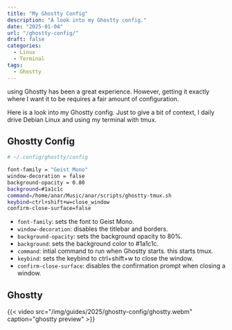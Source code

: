 ```yaml
---
title: "My Ghostty Config"
description: "A look into my Ghostty config."
date: "2025-01-04"
url: "/ghostty-config/"
draft: false
categories: 
  - Linux
  - Terminal
tags:
  - Ghostty
---
```


using Ghostty has been a great experience. However, getting it exactly where I want it to be requires a fair amount of configuration. 

Here is a look into my Ghostty config. Just to give a bit of context, I daily drive Debian Linux and using my terminal with tmux. 

## Ghostty Config
```bash
# ~/.config/ghostty/config

font-family = "Geist Mono"
window-decoration = false
background-opacity = 0.80
background=#1a1c1c
command=/home/anar/Music/anar/scripts/ghostty-tmux.sh
keybind=ctrl+shift+w=close_window
confirm-close-surface=false
```

- `font-family`: sets the font to Geist Mono.
- `window-decoration`: disables the titlebar and borders.
- `background-opacity`: sets the background opacity to 80%.
- `background`: sets the background color to #1a1c1c.
- `command`: intial command to run when Ghostty starts. this starts tmux. 
- `keybind`: sets the keybind to ctrl+shift+w to close the window.
- `confirm-close-surface`: disables the confirmation prompt when closing a window.

## Ghostty 

{{< video src="/img/guides/2025/ghostty-config/ghostty.webm" caption="ghostty preview" >}} 